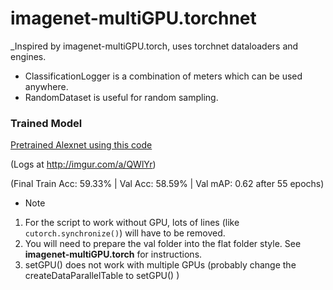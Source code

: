 # imagenet-multiGPU.torchnet

_Inspired by imagenet-multiGPU.torch, uses torchnet dataloaders and engines.

- ClassificationLogger is a combination of meters which can be used anywhere.
- RandomDataset is useful for random sampling.

### Trained Model

 [Pretrained Alexnet using this code](https://drive.google.com/open?id=0B7ZgIaKJsQhbYmlsM0RCU21QMXc) 

(Logs at http://imgur.com/a/QWlYr)

(Final Train Acc: 59.33% | Val Acc: 58.59% | Val mAP: 0.62 after 55 epochs)

* Note

1. For the script to work without GPU, lots of lines (like `cutorch.synchronize()`) will have to be removed.
2. You will need to prepare the val folder into the flat folder style. See **imagenet-multiGPU.torch** for instructions.
3. setGPU() does not work with multiple GPUs (probably change the createDataParallelTable to setGPU() )
